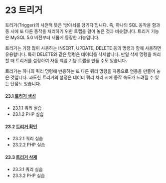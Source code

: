 # 23 트리거 
트리거(Trigger)의 사전적 뜻은 ‘방아쇠를 당기다’입니다. 즉, 하나의 SQL 동작을 함과 동 시에 또 다른 동작을 처리하기 위한 트랩을 걸어 놓은 것과 비슷합니다. 트리거 기능은 MySQL 5.0 버전부터 새롭게 등장한 기능입니다.  

트리거는 가장 많이 사용하는 INSERT, UPDATE, DELETE 등의 명령과 함께 사용하면 유용합니다. 특히 DELETE와 같은 명령은 데이터를 삭제합니다. 만일 삭제 명령을 처리 할 때 트리거를 설정하여 자동 백업 기능 트랩을 만들 수도 있습니다.  

트리거는 하나의 쿼리 명령에 반응하는 또 다른 쿼리 명령을 자동으로 연동을 만들어 놓 은 것입니다. 과도한 트리거의 설정은 데이터 쿼리 처리 시에 동작 속도가 느려질 수 있는 단점도 있습니다. 

#### 23.1 [트리거 생성](23/1)
* 23.1.1 쿼리 실습
* 23.1.2 PHP 실습

#### 23.2 [트리거 확인](23/2)
* 23.2.1 쿼리 실습
* 23.2.2 PHP 실습 

#### 23.3 [트리거 삭제](23/3)
* 23.3.1 쿼리 실습
* 23.3.2 PHP 실습